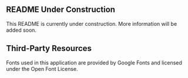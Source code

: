 ## README Under Construction

This README is currently under construction. More information will be added soon.

## Third-Party Resources

Fonts used in this application are provided by Google Fonts and licensed under the Open Font License.
